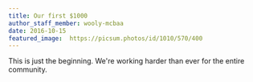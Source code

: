 ```yaml
---
title: Our first $1000
author_staff_member: wooly-mcbaa
date: 2016-10-15
featured_image:  https://picsum.photos/id/1010/570/400
---
```


This is just the beginning. We're working harder than ever for the entire community.